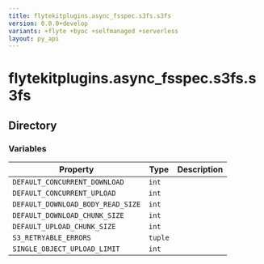 ```yaml
---
title: flytekitplugins.async_fsspec.s3fs.s3fs
version: 0.0.0+develop
variants: +flyte +byoc +selfmanaged +serverless
layout: py_api
---
```


# flytekitplugins.async_fsspec.s3fs.s3fs

## Directory

### Variables

| Property | Type | Description |
|-|-|-|
| `DEFAULT_CONCURRENT_DOWNLOAD` | `int` |  |
| `DEFAULT_CONCURRENT_UPLOAD` | `int` |  |
| `DEFAULT_DOWNLOAD_BODY_READ_SIZE` | `int` |  |
| `DEFAULT_DOWNLOAD_CHUNK_SIZE` | `int` |  |
| `DEFAULT_UPLOAD_CHUNK_SIZE` | `int` |  |
| `S3_RETRYABLE_ERRORS` | `tuple` |  |
| `SINGLE_OBJECT_UPLOAD_LIMIT` | `int` |  |

